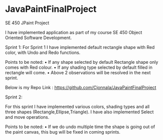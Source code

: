 # JavaPaintFinalProject
SE 450 JPaint Project

I have implemented application as part of my course SE 450 Object Oriented Software Development.

Sprint 1:
For Sprint 1 I have implemented default rectangle shape with Red color, with Undo and Redo functions.

Points to be noted:
•	If any shape selected by default Rectangle shape only comes with Red colour.
•	If any shading type selected by default filled in rectangle will come.
•	Above 2 observations will be resolved in the next sprint.

Below is my Repo Link :
https://github.com/Cjonnala/JavaPaintFinalProject

Sprint 2: 

For this sprint I have implemented various colors, shading types and all three shapes (Rectangle,Ellipse,Triangle). I have also implemented Select and move operations.

Points to be noted:
•	If we do undo multiple time the shape is going out of the paint canvas, this bug will be fixed in coming sprints.


 





